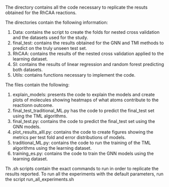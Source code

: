 The directory contains all the code necessary to replicate the resuts obtained for the RhCAA reactions.

The directories contain the following information:
1. Data: contains the script to create the folds for nested cross validation and the datasets used for the study.
2. final_test: contains the results obtained for the GNN and TMl methods to predict on the truly unseen test set.
3. RhCAA: contains the results of the nested cross validation applied to the learning dataset.
4. SI: contains the results of linear regression and random forest predicting both datasets.
5. Utils: contains functions necessary to implement the code.

The files contain the following:
1. explain_models: presents the code to explain the models and create plots of molecules showing heatmaps of what atoms contribute to the reactionn outcome.
2. final_test_traditional_ML.py has the code to predict the final_test set using the TML algorithms.
3. final_test.py: contains the code to predict the final_test set using the GNN models.
4. plot_results_alll.py: contains the code to create figures showing the metrics per test fold and error distributions of models.
5. traditional_ML.py: contains the code to run the training of the TML algorithms using the learning dataset.
6. training_es.py: contains the code to train the GNN models using the learning dataset.

Th .sh scripts contain the exact commands to run in order to replicate the results reported.
To run all the experiments with the default parameters, run the script run_all_experiments.sh

